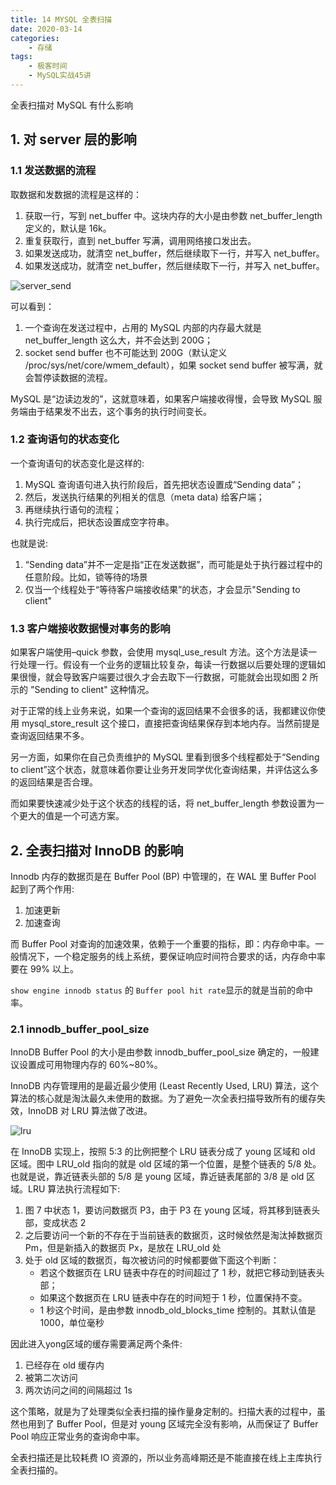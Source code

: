 ```yaml
---
title: 14 MYSQL 全表扫描
date: 2020-03-14
categories:
    - 存储
tags:
    - 极客时间
    - MySQL实战45讲
---
```


全表扫描对 MySQL 有什么影响

<!-- more -->


## 1. 对 server 层的影响
### 1.1 发送数据的流程
取数据和发数据的流程是这样的：
1. 获取一行，写到 net_buffer 中。这块内存的大小是由参数 net_buffer_length 定义的，默认是 16k。
2. 重复获取行，直到 net_buffer 写满，调用网络接口发出去。
3. 如果发送成功，就清空 net_buffer，然后继续取下一行，并写入 net_buffer。
4. 如果发送成功，就清空 net_buffer，然后继续取下一行，并写入 net_buffer。

![server_send](/images/mysql/MySQL45讲/server_send.png)


可以看到：
1. 一个查询在发送过程中，占用的 MySQL 内部的内存最大就是 net_buffer_length 这么大，并不会达到 200G；
2. socket send buffer 也不可能达到 200G（默认定义 /proc/sys/net/core/wmem_default），如果 socket send buffer 被写满，就会暂停读数据的流程。

MySQL 是“边读边发的”，这就意味着，如果客户端接收得慢，会导致 MySQL 服务端由于结果发不出去，这个事务的执行时间变长。

### 1.2 查询语句的状态变化
一个查询语句的状态变化是这样的:
1. MySQL 查询语句进入执行阶段后，首先把状态设置成“Sending data”；
2. 然后，发送执行结果的列相关的信息（meta data) 给客户端；
3. 再继续执行语句的流程；
4. 执行完成后，把状态设置成空字符串。

也就是说:
1. “Sending data”并不一定是指“正在发送数据”，而可能是处于执行器过程中的任意阶段。比如，锁等待的场景
2. 仅当一个线程处于“等待客户端接收结果”的状态，才会显示"Sending to client"

### 1.3 客户端接收数据慢对事务的影响
如果客户端使用–quick 参数，会使用 mysql_use_result 方法。这个方法是读一行处理一行。假设有一个业务的逻辑比较复杂，每读一行数据以后要处理的逻辑如果很慢，就会导致客户端要过很久才会去取下一行数据，可能就会出现如图 2 所示的 "Sending to client" 这种情况。

对于正常的线上业务来说，如果一个查询的返回结果不会很多的话，我都建议你使用 mysql_store_result 这个接口，直接把查询结果保存到本地内存。当然前提是查询返回结果不多。

另一方面，如果你在自己负责维护的 MySQL 里看到很多个线程都处于“Sending to client”这个状态，就意味着你要让业务开发同学优化查询结果，并评估这么多的返回结果是否合理。

而如果要快速减少处于这个状态的线程的话，将 net_buffer_length 参数设置为一个更大的值是一个可选方案。


## 2. 全表扫描对 InnoDB 的影响
Innodb 内存的数据页是在 Buffer Pool (BP) 中管理的，在 WAL 里 Buffer Pool 起到了两个作用:
1. 加速更新
2. 加速查询

而 Buffer Pool 对查询的加速效果，依赖于一个重要的指标，即：内存命中率。一般情况下，一个稳定服务的线上系统，要保证响应时间符合要求的话，内存命中率要在 99% 以上。

`show engine innodb status` 的 `Buffer pool hit rate`显示的就是当前的命中率。

### 2.1 innodb_buffer_pool_size
InnoDB Buffer Pool 的大小是由参数 innodb_buffer_pool_size 确定的，一般建议设置成可用物理内存的 60%~80%。

InnoDB 内存管理用的是最近最少使用 (Least Recently Used, LRU) 算法，这个算法的核心就是淘汰最久未使用的数据。为了避免一次全表扫描导致所有的缓存失效，InnoDB 对 LRU 算法做了改进。

![lru](/images/mysql/MySQL45讲/lru.png)

在 InnoDB 实现上，按照 5:3 的比例把整个 LRU 链表分成了 young 区域和 old 区域。图中 LRU_old 指向的就是 old 区域的第一个位置，是整个链表的 5/8 处。也就是说，靠近链表头部的 5/8 是 young 区域，靠近链表尾部的 3/8 是 old 区域。LRU 算法执行流程如下:
1. 图 7 中状态 1，要访问数据页 P3，由于 P3 在 young 区域，将其移到链表头部，变成状态 2
2. 之后要访问一个新的不存在于当前链表的数据页，这时候依然是淘汰掉数据页 Pm，但是新插入的数据页 Px，是放在 LRU_old 处
3. 处于 old 区域的数据页，每次被访问的时候都要做下面这个判断：
    - 若这个数据页在 LRU 链表中存在的时间超过了 1 秒，就把它移动到链表头部；
    - 如果这个数据页在 LRU 链表中存在的时间短于 1 秒，位置保持不变。
    - 1 秒这个时间，是由参数 innodb_old_blocks_time 控制的。其默认值是 1000，单位毫秒

因此进入yong区域的缓存需要满足两个条件:
1. 已经存在 old 缓存内
2. 被第二次访问
3. 两次访问之间的间隔超过 1s

这个策略，就是为了处理类似全表扫描的操作量身定制的。扫描大表的过程中，虽然也用到了 Buffer Pool，但是对 young 区域完全没有影响，从而保证了 Buffer Pool 响应正常业务的查询命中率。

全表扫描还是比较耗费 IO 资源的，所以业务高峰期还是不能直接在线上主库执行全表扫描的。